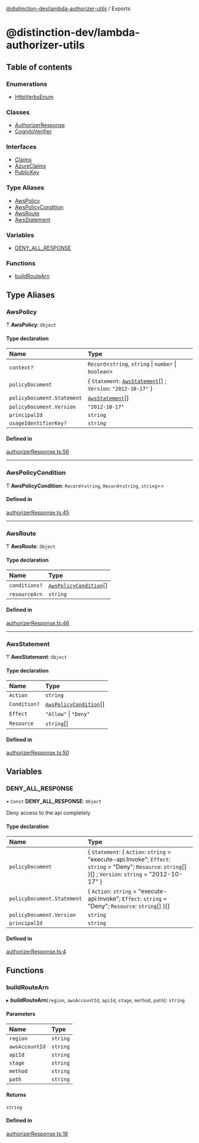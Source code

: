 [@distinction-dev/lambda-authorizer-utils](README.md) / Exports

# @distinction-dev/lambda-authorizer-utils

## Table of contents

### Enumerations

- [HttpVerbsEnum](enums/HttpVerbsEnum.md)

### Classes

- [AuthorizerResponse](classes/AuthorizerResponse.md)
- [CognitoVerifier](classes/CognitoVerifier.md)

### Interfaces

- [Claims](interfaces/Claims.md)
- [AzureClaims](interfaces/AzureClaims.md)
- [PublicKey](interfaces/PublicKey.md)

### Type Aliases

- [AwsPolicy](modules.md#awspolicy)
- [AwsPolicyCondition](modules.md#awspolicycondition)
- [AwsRoute](modules.md#awsroute)
- [AwsStatement](modules.md#awsstatement)

### Variables

- [DENY_ALL_RESPONSE](modules.md#deny_all_response)

### Functions

- [buildRouteArn](modules.md#buildroutearn)

## Type Aliases

### AwsPolicy

Ƭ **AwsPolicy**: `Object`

#### Type declaration

| Name                       | Type                                                                                     |
| :------------------------- | :--------------------------------------------------------------------------------------- |
| `context?`                 | `Record`<`string`, `string` \| `number` \| `boolean`\>                                   |
| `policyDocument`           | { `Statement`: [`AwsStatement`](modules.md#awsstatement)[] ; `Version`: `"2012-10-17"` } |
| `policyDocument.Statement` | [`AwsStatement`](modules.md#awsstatement)[]                                              |
| `policyDocument.Version`   | `"2012-10-17"`                                                                           |
| `principalId`              | `string`                                                                                 |
| `usageIdentifierKey?`      | `string`                                                                                 |

#### Defined in

[authorizerResponse.ts:56](https://github.com/distinction-dev/lambda-authorizer-utils/blob/3d085bb/src/authorizerResponse.ts#L56)

---

### AwsPolicyCondition

Ƭ **AwsPolicyCondition**: `Record`<`string`, `Record`<`string`, `string`\>\>

#### Defined in

[authorizerResponse.ts:45](https://github.com/distinction-dev/lambda-authorizer-utils/blob/3d085bb/src/authorizerResponse.ts#L45)

---

### AwsRoute

Ƭ **AwsRoute**: `Object`

#### Type declaration

| Name          | Type                                                    |
| :------------ | :------------------------------------------------------ |
| `conditions?` | [`AwsPolicyCondition`](modules.md#awspolicycondition)[] |
| `resourceArn` | `string`                                                |

#### Defined in

[authorizerResponse.ts:46](https://github.com/distinction-dev/lambda-authorizer-utils/blob/3d085bb/src/authorizerResponse.ts#L46)

---

### AwsStatement

Ƭ **AwsStatement**: `Object`

#### Type declaration

| Name         | Type                                                    |
| :----------- | :------------------------------------------------------ |
| `Action`     | `string`                                                |
| `Condition?` | [`AwsPolicyCondition`](modules.md#awspolicycondition)[] |
| `Effect`     | `"Allow"` \| `"Deny"`                                   |
| `Resource`   | `string`[]                                              |

#### Defined in

[authorizerResponse.ts:50](https://github.com/distinction-dev/lambda-authorizer-utils/blob/3d085bb/src/authorizerResponse.ts#L50)

## Variables

### DENY_ALL_RESPONSE

• `Const` **DENY_ALL_RESPONSE**: `Object`

Deny access to the api completely

#### Type declaration

| Name                       | Type                                                                                                                                                       |
| :------------------------- | :--------------------------------------------------------------------------------------------------------------------------------------------------------- |
| `policyDocument`           | { `Statement`: { `Action`: `string` = "execute-api:Invoke"; `Effect`: `string` = "Deny"; `Resource`: `string`[] }[] ; `Version`: `string` = "2012-10-17" } |
| `policyDocument.Statement` | { `Action`: `string` = "execute-api:Invoke"; `Effect`: `string` = "Deny"; `Resource`: `string`[] }[]                                                       |
| `policyDocument.Version`   | `string`                                                                                                                                                   |
| `principalId`              | `string`                                                                                                                                                   |

#### Defined in

[authorizerResponse.ts:4](https://github.com/distinction-dev/lambda-authorizer-utils/blob/3d085bb/src/authorizerResponse.ts#L4)

## Functions

### buildRouteArn

▸ **buildRouteArn**(`region`, `awsAccountId`, `apiId`, `stage`, `method`, `path`): `string`

#### Parameters

| Name           | Type     |
| :------------- | :------- |
| `region`       | `string` |
| `awsAccountId` | `string` |
| `apiId`        | `string` |
| `stage`        | `string` |
| `method`       | `string` |
| `path`         | `string` |

#### Returns

`string`

#### Defined in

[authorizerResponse.ts:18](https://github.com/distinction-dev/lambda-authorizer-utils/blob/3d085bb/src/authorizerResponse.ts#L18)
